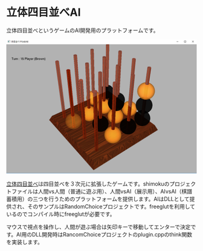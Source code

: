 立体四目並べAI
=======

立体四目並べというゲームのAI開発用のプラットフォームです。

![画像](shimoku.png)

[立体四目並べ](https://ja.wikipedia.org/wiki/%E5%9B%9B%E7%9B%AE%E4%B8%A6%E3%81%B9#.E7.AB.8B.E4.BD.93.E5.9B.9B.E7.9B.AE.E4.B8.A6.E3.81.B9)は四目並べを３次元に拡張したゲームです。shimokuのプロジェクトファイルは人間vs人間（普通に遊ぶ用）、人間vsAI（展示用）、AIvsAI（棋譜蓄積用）の三つを行うためのプラットフォームを提供します。AIはDLLとして提供され、そのサンプルはRandomChoiceプロジェクトです。freeglutを利用しているのでコンパイル時にfreeglutが必要です。

マウスで視点を操作し、人間が遊ぶ場合は矢印キーで移動してエンターで決定です。AI用のDLL開発時はRancomChoiceプロジェクトのplugin.cppのthink関数を実装します。
